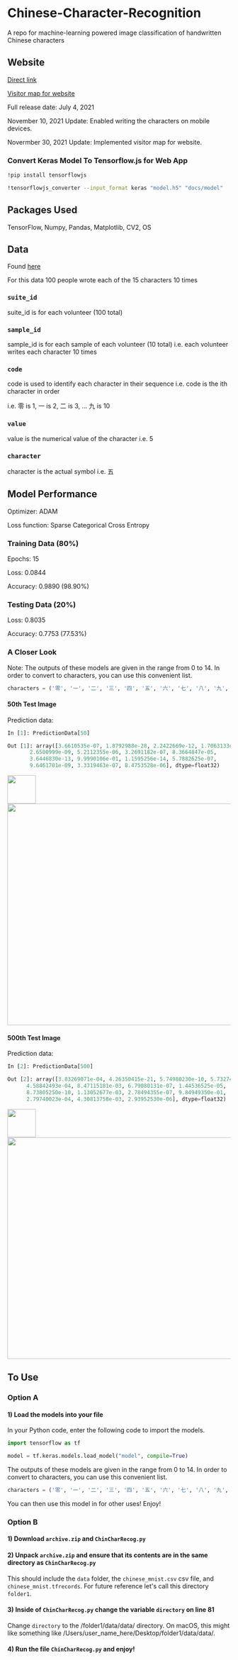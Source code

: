 # Chinese-Character-Recognition
A repo for machine-learning powered image classification of handwritten Chinese characters

## Website
[Direct link](https://tyler-pruitt.github.io/Chinese-Character-Recognition/)

[Visitor map for website](https://clustrmaps.com/site/1blfv)

Full release date: July 4, 2021

November 10, 2021 Update: Enabled writing the characters on mobile devices.

Novermber 30, 2021 Update: Implemented visitor map for website.

### Convert Keras Model To Tensorflow.js for Web App

```bash
!pip install tensorflowjs

!tensorflowjs_converter --input_format keras "model.h5" "docs/model"
```

## Packages Used
TensorFlow, Numpy, Pandas, Matplotlib, CV2, OS

## Data
Found [here](https://www.kaggle.com/gpreda/chinese-mnist)

For this data 100 people wrote each of the 15 characters 10 times

### `suite_id`
suite_id is for each volunteer (100 total)

### `sample_id`
sample_id is for each sample of each volunteer (10 total) 
i.e. each volunteer writes each character 10 times
    
### `code`
code is used to identify each character in their sequence
i.e. code is the ith character in order

i.e. 零 is 1, 一 is 2, 二 is 3, ... 九 is 10

### `value`
value is the numerical value of the character i.e. 5

### `character`
character is the actual symbol i.e. 五

## Model Performance
Optimizer: ADAM

Loss function: Sparse Categorical Cross Entropy

### Training Data (80%)
Epochs: 15

Loss: 0.0844

Accuracy: 0.9890 (98.90%)

### Testing Data (20%)
Loss: 0.8035

Accuracy: 0.7753 (77.53%)

### A Closer Look

Note: The outputs of these models are given in the range from 0 to 14. In order to convert to characters, you can use this convenient list.

```python
characters = ('零', '一', '二', '三', '四', '五', '六', '七', '八', '九', '十', '百', '千', '万', '亿')
```

#### 50th Test Image
Prediction data:

```python
In [1]: PredictionData[50]

Out [1]: array([3.6610535e-07, 1.8792988e-28, 2.2422669e-12, 1.7063133e-10,
       2.6500999e-09, 5.2112355e-06, 3.2691182e-07, 8.3664847e-05,
       3.6446830e-13, 9.9990106e-01, 1.1595256e-14, 5.7882625e-07,
       9.6461701e-09, 3.3319463e-07, 8.4753528e-06], dtype=float32)
```

<img src="https://github.com/tyler-pruitt/Chinese-Character-Recognition/blob/main/images/testimage50.png" style="width:64;height:64;" />

<img src="https://github.com/tyler-pruitt/Chinese-Character-Recognition/blob/main/images/barplot50.png" style="width:1000;height:500;" />

#### 500th Test Image
Prediction data:

 ```python
 In [2]: PredictionData[500]
 
 Out [2]: array([3.83269071e-04, 4.26350415e-21, 5.74980230e-10, 5.73274974e-07,
       4.58842493e-04, 8.47115181e-03, 6.79080131e-07, 1.44536525e-05,
       8.73805250e-10, 1.13052677e-03, 2.78494355e-07, 9.84949350e-01,
       2.79740023e-04, 4.30813758e-03, 2.93952530e-06], dtype=float32)
 ```

<img src="https://github.com/tyler-pruitt/Chinese-Character-Recognition/blob/main/images/testimage500.png" style="width:64;height:64;" />

<img src="https://github.com/tyler-pruitt/Chinese-Character-Recognition/blob/main/images/barplot500.png" style="width:1000;height:500;" />

## To Use

### Option A

#### 1) Load the models into your file

In your Python code, enter the following code to import the models.

```python
import tensorflow as tf

model = tf.keras.models.load_model("model", compile=True)
```

The outputs of these models are given in the range from 0 to 14. In order to convert to characters, you can use this convenient list.

```python
characters = ('零', '一', '二', '三', '四', '五', '六', '七', '八', '九', '十', '百', '千', '万', '亿')
```

You can then use this model in for other uses! Enjoy!

### Option B

#### 1) Download `archive.zip` and `ChinCharRecog.py`

#### 2) Unpack `archive.zip` and ensure that its contents are in the same directory as `ChinCharRecog.py`
This should include the `data` folder, the `chinese_mnist.csv` csv file, and `chinese_mnist.tfrecords`. 
For future reference let's call this directory `folder1`.

#### 3) Inside of `ChinCharRecog.py` change the variable `directory` on line 81
Change `directory` to the /folder1/data/data/ directory. On macOS, this might like something like /Users/user_name_here/Desktop/folder1/data/data/.

#### 4) Run the file `ChinCharRecog.py` and enjoy!
